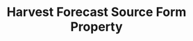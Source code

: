 ---
# -------------------------- #
#        CONTENT TYPE        #
# -------------------------- #

content-type: "api-form"
form-type: "source"
key: "source-form-properties-harvest-forecast-object"


# -------------------------- #
#        OBJECT INFO         #
# -------------------------- #

title: "Harvest Forecast Source Form Property"
api-type: "platform.harvest-forecast"
display-name: "Harvest Forecast"

source-type: "saas"
docs-name: "harvest-forecast"

description: ""
---